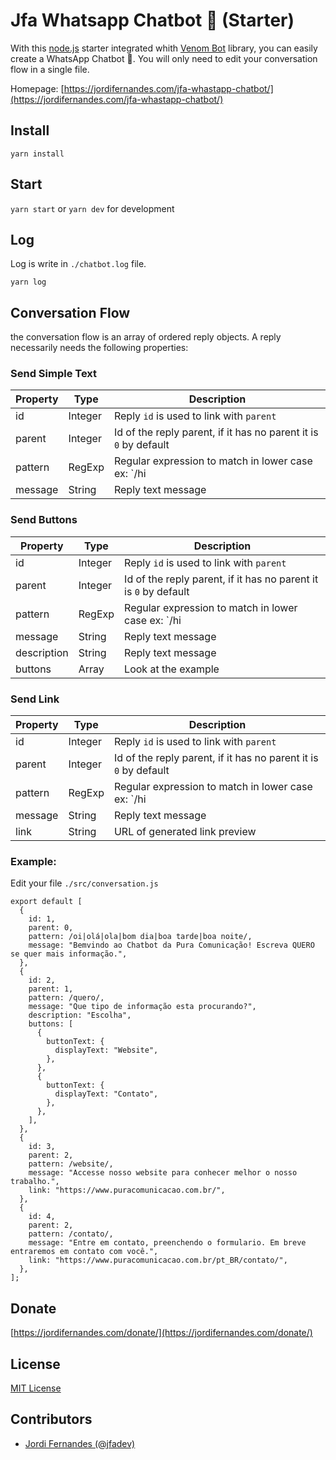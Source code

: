 # Jfa Whatsapp Chatbot 💬 (Starter)

With this [node.js](https://nodejs.org/) starter integrated whith [Venom Bot](https://github.com/orkestral/venom) library, you can easily create a WhatsApp Chatbot 💬. 
You will only need to edit your conversation flow in a single file.

Homepage: [https://jordifernandes.com/jfa-whastapp-chatbot/](https://jordifernandes.com/jfa-whastapp-chatbot/)

## Install

`yarn install`

## Start

`yarn start` or `yarn dev` for development

## Log

Log is write in `./chatbot.log` file.

`yarn log`

## Conversation Flow

the conversation flow is an array of ordered reply objects.
A reply necessarily needs the following properties:

### Send Simple Text

| Property | Type    | Description                                                      |
|----------|---------|------------------------------------------------------------------|
| id       | Integer | Reply `id` is used to link with `parent`                         |
| parent   | Integer | Id of the reply parent, if it has no parent it is `0` by default |
| pattern  | RegExp  | Regular expression to match in lower case ex: `/hi|hello|howdy/` |
| message  | String  | Reply text message                                               |

### Send Buttons

| Property    | Type    | Description                                                      |
|-------------|---------|------------------------------------------------------------------|
| id          | Integer | Reply `id` is used to link with `parent`                         |
| parent      | Integer | Id of the reply parent, if it has no parent it is `0` by default |
| pattern     | RegExp  | Regular expression to match in lower case ex: `/hi|hello|howdy/` |
| message     | String  | Reply text message                                               |
| description | String  | Reply text message                                               |
| buttons     | Array   | Look at the example                                              |

### Send Link

| Property | Type    | Description                                                      |
|----------|---------|------------------------------------------------------------------|
| id       | Integer | Reply `id` is used to link with `parent`                         |
| parent   | Integer | Id of the reply parent, if it has no parent it is `0` by default |
| pattern  | RegExp  | Regular expression to match in lower case ex: `/hi|hello|howdy/` |
| message  | String  | Reply text message                                               |
| link     | String  | URL of generated link preview                                    |

### Example:

Edit your file `./src/conversation.js`

```
export default [
  {
    id: 1,
    parent: 0,
    pattern: /oi|olá|ola|bom dia|boa tarde|boa noite/,
    message: "Bemvindo ao Chatbot da Pura Comunicação! Escreva QUERO se quer mais informação.",
  },
  {
    id: 2,
    parent: 1,
    pattern: /quero/,
    message: "Que tipo de informação esta procurando?",
    description: "Escolha",
    buttons: [
      {
        buttonText: {
          displayText: "Website",
        },
      },
      {
        buttonText: {
          displayText: "Contato",
        },
      },
    ],
  },
  {
    id: 3,
    parent: 2,
    pattern: /website/,
    message: "Accesse nosso website para conhecer melhor o nosso trabalho.",
    link: "https://www.puracomunicacao.com.br/",
  },
  {
    id: 4,
    parent: 2,
    pattern: /contato/,
    message: "Entre em contato, preenchendo o formulario. Em breve entraremos em contato com você.",
    link: "https://www.puracomunicacao.com.br/pt_BR/contato/",
  },
];
```

## Donate

[https://jordifernandes.com/donate/](https://jordifernandes.com/donate/)

## License

[MIT License](LICENSE)

## Contributors

- [Jordi Fernandes (@jfadev)](https://github.com/jfadev)